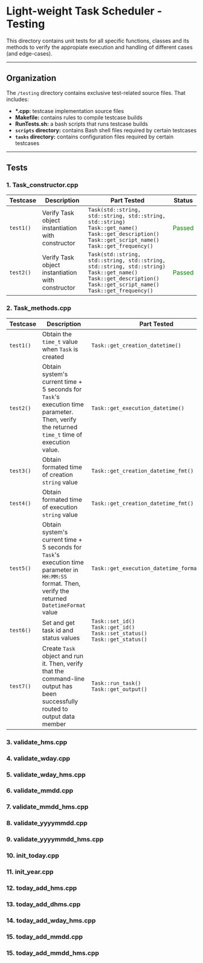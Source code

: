 # **Light-weight Task Scheduler - Testing**
This directory contains unit tests for all specific functions, classes and its methods to verify the appropiate execution and handling of different cases (and edge-cases).

---
## **Organization**
The `/testing` directory contains exclusive test-related source files. That includes:
- **\*.cpp:** testcase implementation source files
- **Makefile:** contains rules to compile testcase builds
- **RunTests.sh:** a bash scripts that runs testcase builds
- **`scripts` directory:** contains Bash shell files required by certain testcases
- **`tasks` directory:** contains configuration files required by certain testcases

---
## **Tests**
### **1. Task_constructor.cpp**

|Testcase|Description|Part Tested|Status|
|-|-|-|-|
|`test1()`|Verify Task object instantiation with constructor|`Task(std::string, std::string, std::string, std::string)`<br/>`Task::get_name()`<br/> `Task::get_description()`<br/>`Task::get_script_name()`<br/>`Task::get_frequency()` |<span style="color:green">Passed|
|`test2()`|Verify Task object instantiation with constructor|`Task(std::string, std::string, std::string, std::string, std::string)`<br/>`Task::get_name()`<br/> `Task::get_description()`<br/>`Task::get_script_name()`<br/>`Task::get_frequency()` |<span style="color:green">Passed|

### **2. Task_methods.cpp**

|Testcase|Description|Part Tested|Status|
|-|-|-|-|
|`test1()`|Obtain the `time_t` value when `Task` is created|`Task::get_creation_datetime()`|<span style="color:green">Passed|
|`test2()`|Obtain system's current time + 5 seconds for `Task`'s execution time parameter. Then, verify the returned `time_t` time of execution value.|`Task::get_execution_datetime()`|<span style="color:green">Passed|
|`test3()`|Obtain formated time of creation `string` value|`Task::get_creation_datetime_fmt()`|<span style="color:green">Passed|
|`test4()`|Obtain formated time of execution `string` value|`Task::get_creation_datetime_fmt()`|<span style="color:green">Passed|
|`test5()`|Obtain system's current time + 5 seconds for `Task`'s execution time parameter in `HH:MM:SS` format. Then, verify the returned `DatetimeFormat` value|`Task::get_execution_datetime_format_attr()`|<span style="color:green">Passed|
|`test6()`|Set and get task id and status values|`Task::set_id()`<br/>`Task::get_id()`<br/>`Task::set_status()`<br/>`Task::get_status()`<br/>|<span style="color:green">Passed|
|`test7()`|Create `Task` object and run it. Then, verify that the command-line output has been successfully routed to output data member|`Task::run_task()`<br/>`Task::get_output()`<br/>|<span style="color:green">Passed|

### **3. validate_hms.cpp**

### **4. validate_wday.cpp**

### **5. validate_wday_hms.cpp**
### **6. validate_mmdd.cpp**
### **7. validate_mmdd_hms.cpp**
### **8. validate_yyyymmdd.cpp**
### **9. validate_yyyymmdd_hms.cpp**
### **10. init_today.cpp**
### **11. init_year.cpp**
### **12. today_add_hms.cpp**
### **13. today_add_dhms.cpp**
### **14. today_add_wday_hms.cpp**
### **15. today_add_mmdd.cpp**
### **15. today_add_mmdd_hms.cpp**
